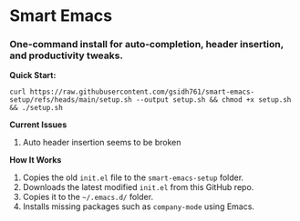 # Smart Emacs  
### One-command install for auto-completion, header insertion, and productivity tweaks.  

**Quick Start:**  
```
curl https://raw.githubusercontent.com/gsidh761/smart-emacs-setup/refs/heads/main/setup.sh --output setup.sh && chmod +x setup.sh && ./setup.sh
```

**Current Issues**
1. Auto header insertion seems to be broken

**How It Works**  
1. Copies the old `init.el` file to the `smart-emacs-setup` folder.  
2. Downloads the latest modified `init.el` from this GitHub repo.  
3. Copies it to the `~/.emacs.d/` folder.  
4. Installs missing packages such as `company-mode` using Emacs.  
